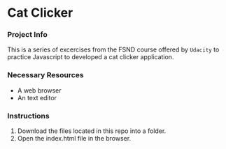 # Cat Clicker

### Project Info

This is a series of excercises from the FSND course offered by ```Udacity``` to practice Javascript to developed a cat clicker application.

### Necessary Resources
- A web browser
- An text editor

### Instructions
1. Download the files located in this repo into a folder.
2. Open the index.html file in the browser.
